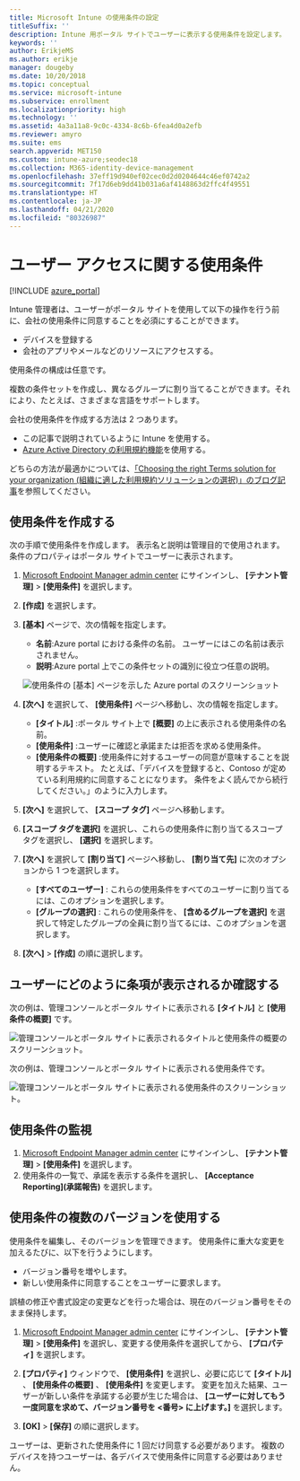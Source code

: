 ```yaml
---
title: Microsoft Intune の使用条件の設定
titleSuffix: ''
description: Intune 用ポータル サイトでユーザーに表示する使用条件を設定します。
keywords: ''
author: ErikjeMS
ms.author: erikje
manager: dougeby
ms.date: 10/20/2018
ms.topic: conceptual
ms.service: microsoft-intune
ms.subservice: enrollment
ms.localizationpriority: high
ms.technology: ''
ms.assetid: 4a3a11a8-9c0c-4334-8c6b-6fea4d0a2efb
ms.reviewer: amyro
ms.suite: ems
search.appverid: MET150
ms.custom: intune-azure;seodec18
ms.collection: M365-identity-device-management
ms.openlocfilehash: 37eff19d940ef02cec0d2d0204644c46ef0742a2
ms.sourcegitcommit: 7f17d6eb9dd41b031a6af4148863d2ffc4f49551
ms.translationtype: HT
ms.contentlocale: ja-JP
ms.lasthandoff: 04/21/2020
ms.locfileid: "80326987"
---
```

# <a name="terms-and-conditions-for-user-access"></a>ユーザー アクセスに関する使用条件

[!INCLUDE [azure_portal](../includes/azure_portal.md)]

Intune 管理者は、ユーザーがポータル サイトを使用して以下の操作を行う前に、会社の使用条件に同意することを必須にすることができます。
- デバイスを登録する
- 会社のアプリやメールなどのリソースにアクセスする。

使用条件の構成は任意です。

複数の条件セットを作成し、異なるグループに割り当てることができます。それにより、たとえば、さまざまな言語をサポートします。

会社の使用条件を作成する方法は 2 つあります。
- この記事で説明されているように Intune を使用する。
- [Azure Active Directory の利用規約機能](https://docs.microsoft.com/azure/active-directory/governance/active-directory-tou)を使用する。

どちらの方法が最適かについては、[「Choosing the right Terms solution for your organization (組織に適した利用規約ソリューションの選択)」のブログ記事](https://go.microsoft.com/fwlink/?linkid=2010506&clcid=0x409)を参照してください。 

## <a name="create-terms-and-conditions"></a>使用条件を作成する
次の手順で使用条件を作成します。 表示名と説明は管理目的で使用されます。条件のプロパティはポータル サイトでユーザーに表示されます。

1. [Microsoft Endpoint Manager admin center](https://go.microsoft.com/fwlink/?linkid=2109431) にサインインし、 **[テナント管理]**  >  **[使用条件]** を選択します。
2. **[作成]** を選択します。
3. **[基本]** ページで、次の情報を指定します。

   - **名前**:Azure portal における条件の名前。 ユーザーにはこの名前は表示されません。
   - **説明**:Azure portal 上でこの条件セットの識別に役立つ任意の説明。

    ![使用条件の [基本] ページを示した Azure portal のスクリーンショット](./media/terms-and-conditions-create/terms-basics-page.png)

4. **[次へ]** を選択して、 **[使用条件]** ページへ移動し、次の情報を指定します。

   - **[タイトル]** :ポータル サイト上で **[概要]** の上に表示される使用条件の名前。
   - **[使用条件]** :ユーザーに確認と承諾または拒否を求める使用条件。
   - **[使用条件の概要]** :使用条件に対するユーザーの同意が意味することを説明するテキスト。 たとえば、「デバイスを登録すると、Contoso が定めている利用規約に同意することになります。 条件をよく読んでから続行してください。」のように入力します。

5. **[次へ]** を選択して、 **[スコープ タグ]** ページへ移動します。

6. **[スコープ タグを選択]** を選択し、これらの使用条件に割り当てるスコープ タグを選択し、 **[選択]** を選択します。 

7. **[次へ]** を選択して **[割り当て]** ページへ移動し、 **[割り当て先]** に次のオプションから 1 つを選択します。
    - **[すべてのユーザー]** : これらの使用条件をすべてのユーザーに割り当てるには、このオプションを選択します。
    - **[グループの選択]** : これらの使用条件を、 **[含めるグループを選択]** を選択して特定したグループの全員に割り当てるには、このオプションを選択します。

8. **[次へ]**  >  **[作成]** の順に選択します。

## <a name="see-how-terms-are-displayed-to-your-users"></a>ユーザーにどのように条項が表示されるか確認する
次の例は、管理コンソールとポータル サイトに表示される **[タイトル]** と **[使用条件の概要]** です。

![管理コンソールとポータル サイトに表示されるタイトルと使用条件の概要のスクリーンショット。](./media/terms-and-conditions-create/terms-summary-terms.png)

次の例は、管理コンソールとポータル サイトに表示される使用条件です。

![管理コンソールとポータル サイトに表示される使用条件のスクリーンショット。](./media/terms-and-conditions-create/terms-properties-terms.png)


## <a name="monitor-terms-and-conditions"></a>使用条件の監視

1. [Microsoft Endpoint Manager admin center](https://go.microsoft.com/fwlink/?linkid=2109431) にサインインし、 **[テナント管理]**  >  **[使用条件]** を選択します。
2. 使用条件の一覧で、承諾を表示する条件を選択し、 **[Acceptance Reporting]\(承諾報告\)** を選択します。

## <a name="work-with-multiple-versions-of-terms-and-conditions"></a>使用条件の複数のバージョンを使用する
使用条件を編集し、そのバージョンを管理できます。 使用条件に重大な変更を加えるたびに、以下を行うようにします。
- バージョン番号を増やします。
- 新しい使用条件に同意することをユーザーに要求します。

誤植の修正や書式設定の変更などを行った場合は、現在のバージョン番号をそのまま保持します。

1. [Microsoft Endpoint Manager admin center](https://go.microsoft.com/fwlink/?linkid=2109431) にサインインし、 **[テナント管理]**  >  **[使用条件]** を選択し、変更する使用条件を選択してから、 **[プロパティ]** を選択します。

2. **[プロパティ]** ウィンドウで、 **[使用条件]** を選択し、必要に応じて **[タイトル]** 、 **[使用条件の概要]** 、 **[使用条件]** を変更します。 変更を加えた結果、ユーザーが新しい条件を承諾する必要が生じた場合は、 **[ユーザーに対してもう一度同意を求めて、バージョン番号を <番号> に上げます。]** を選択します。

3. **[OK]**  >  **[保存]** の順に選択します。

ユーザーは、更新された使用条件に 1 回だけ同意する必要があります。 複数のデバイスを持つユーザーは、各デバイスで使用条件に同意する必要はありません。
